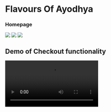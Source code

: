 <h1>Flavours Of Ayodhya</h1>
<h3>Homepage</h3>
<img src="https://github.com/Akshat4756/Online_Food_Application/assets/100028672/5acf6f0c-5b42-464e-88eb-de0d47381e24"/>
<img src="https://github.com/Akshat4756/Online_Food_Application/assets/100028672/e7dcc922-8396-4580-bf3e-90527db5529b"/>
<img src="https://github.com/Akshat4756/Online_Food_Application/assets/100028672/620d2fb9-ba95-4354-9b79-23b2a6f6eaf7"/>

<h2>Demo of Checkout functionality</h2>
<video src="https://github.com/i-m-akshat/Online_Food_Application/assets/100028672/520a46e8-c2c2-4125-9157-e6747e414102" />
<h2>Demo of Checkout functionality</h2>
<video src="https://github.com/i-m-akshat/Online_Food_Application/assets/100028672/acec677a-4748-4c1e-ae8b-4a3fb455d405"/>
<h2>Demo of Admin Dashboard</h2>
<video src="https://github.com/i-m-akshat/Online_Food_Application/assets/100028672/2042592d-2fd4-437c-b4fd-0611c8a35733"/>



